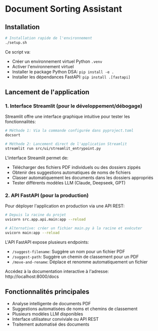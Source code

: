 # Document Sorting Assistant

## Installation

```bash
# Installation rapide de l'environnement
./setup.sh
```

Ce script va:
- Créer un environnement virtuel Python `.venv`
- Activer l'environnement virtuel
- Installer le package Python DSA: `pip install -e .`
- Installer les dépendances FastAPI: `pip install .[fastapi]`

## Lancement de l'application

### 1. Interface Streamlit (pour le développement/débogage)

Streamlit offre une interface graphique intuitive pour tester les fonctionnalités:

```bash
# Méthode 1: Via la commande configurée dans pyproject.toml
docsort

# Méthode 2: Lancement direct de l'application Streamlit
streamlit run src/ui/streamlit_entrypoint.py
```

L'interface Streamlit permet de:
- Télécharger des fichiers PDF individuels ou des dossiers zippés
- Obtenir des suggestions automatiques de noms de fichiers
- Classer automatiquement les documents dans les dossiers appropriés
- Tester différents modèles LLM (Claude, Deepseek, GPT)

### 2. API FastAPI (pour la production)

Pour déployer l'application en production via une API REST:

```bash
# Depuis la racine du projet
uvicorn src.app.api.main:app --reload

# Alternative: créer un fichier main.py à la racine et exécuter
uvicorn main:app --reload
```

L'API FastAPI expose plusieurs endpoints:
- `/suggest-filename`: Suggère un nom pour un fichier PDF
- `/suggest-path`: Suggère un chemin de classement pour un PDF
- `/move-and-rename`: Déplace et renomme automatiquement un fichier

Accédez à la documentation interactive à l'adresse: http://localhost:8000/docs

## Fonctionnalités principales

- Analyse intelligente de documents PDF
- Suggestions automatisées de noms et chemins de classement
- Plusieurs modèles LLM disponibles
- Interface utilisateur conviviale ou API REST
- Traitement automatisé des documents
